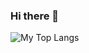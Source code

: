 ### Hi there 👋
![My Top Langs](https://github-readme-stats.vercel.app/api/top-langs/?username=msynko&layout=compact)



